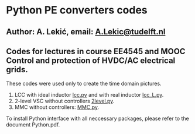# Python PE converters codes
## Author: A. Lekić, email: A.Lekic@tudelft.nl
## Codes for lectures in course EE4545 and MOOC Control and protection of HVDC/AC electrical grids.
 
 These codes were used only to create the time domain pictures.
 
1) LCC with ideal inductor [lcc.py](/lcc.py) and with real inductor [lcc_L.py](/lcc_L.py).
2) 2-level VSC without controllers [2level.py](/2level.py).
3) MMC without controllers: [MMC.py](/MMC.py).

To install Python interface with all neccessary packages, please refer to the document Python.pdf.
